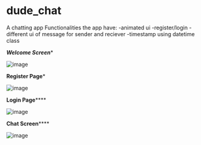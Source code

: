 # dude_chat

A chatting app
Functionalities the app have:
-animated ui
-register/login
-different ui of message for sender and reciever
-timestamp using datetime class

***********Welcome Screen************

![image](https://user-images.githubusercontent.com/85575373/224558920-3d6fe3cf-5e9c-4f7b-98ea-125f88074986.png)


**********Register Page***********

![image](https://user-images.githubusercontent.com/85575373/224559109-3176fa22-48ab-470c-ab5d-5aca3e3851a6.png)

**********Login Page**************

![image](https://user-images.githubusercontent.com/85575373/224559194-da09d437-761d-4d16-a87c-f71754a7e543.png)

**********Chat Screen**************

![image](https://user-images.githubusercontent.com/85575373/224559683-ae777b59-1750-4289-a6b9-ae10e1b1ec2e.png)

